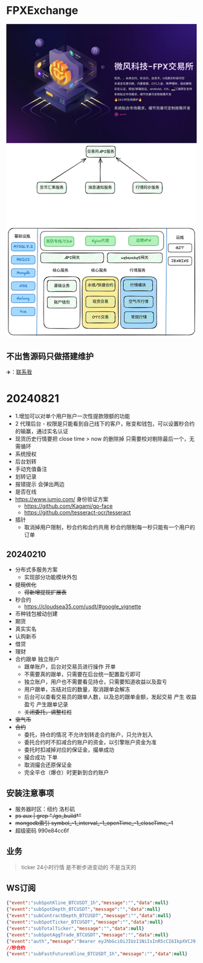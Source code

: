 # FPXExchange
![img.png](banner.jpg) 
![img.png](img.png)
## 不出售源码只做搭建维护
✈️：[联系我](https://t.me/weiff)
# 20240821
- 1.增加可以对单个用户账户一次性提款限额的功能
- 2 代理后台 - 权限是只能看到自己线下的客户，账变和钱包，可以设置秒合约的输赢，通过实名认证
- 现货历史行情要把 close time > now 的删除掉 只需要校对剔除最后一个，无需循环
- 系统授权
- 后台划转
- 手动充值备注
- 划转记录
- 报错提示 会弹出两边
- 是否在线
- https://www.jumio.com/ 身份验证方案
  - https://github.com/Kagami/go-face
  - https://github.com/tesseract-ocr/tesseract
- 插针
  - 取消掉用户限制，秒合约和合约共用 秒合约限制每一秒只能有一个用户的订单
## 20240210
- 分布式多服务方案
  - 实现部分功能模块外包
- ~~提现优化~~ 
  - ~~得新增提现扩展表~~
- 秒合约
  - https://cloudsea35.com/usdt/#google_vignette
- 币种钱包被动创建
- 期货
- 真实实名
- 认购新币
- 借贷
- 理财
- 合约跟单 独立账户
  - 跟单账户，后台对交易员进行操作 开单
  - 不需要真的跟单，只需要在后台统一配置盈亏即可
  - 独立账户，用户也不需要看见持仓，只需要知道收益以及盈亏
  - 用户跟单，冻结对应的数量，取消跟单会解冻
  - 后台可以查看交易员的跟单人数，以及总的跟单金额，发起交易 产生 收益盈亏 产生跟单记录
  - ~~关闭委托，调整杠杠~~
- ~~空气币~~
- ~~合约~~
  - 委托，持仓的情况 不允许划转走合约账户，只允许划入
  - 委托合约时不扣减合约账户的资金，以引擎账户资金为准
  - 委托时扣减掉对应的保证金，撮单成功
  - 撮合成功 下单
  - 取消撮合还原保证金
  - 完全平仓（爆仓）时更新到合约账户
## 安装注意事项
- 服务器时区：纽约 洛杉矶
- ~~ps aux | grep "./go_build*"~~
- ~~mongodb索引 symbol_-1_interval_-1_openTime_-1_closeTime_-1~~
- 超级密码 990e84cc6f

## 业务
> ticker 24小时行情 是不断步进变动的 不是当天的

## WS订阅
```json
{"event":"subSpotKline_BTCUSDT_1h","message":"","data":null}
{"event":"subSpotDepth_BTCUSDT","message":"","data":null}
{"event":"subContractDepth_BTCUSDT","message":"","data":null}
{"event":"subSpotTicker_BTCUSDT","message":"","data":null}
{"event":"subTotalTicker","message":"","data":null}
{"event":"subSpotAggTrade_BTCUSDT","message":"","data":null}
{"event":"auth","message":"Bearer eyJhbGciOiJIUzI1NiIsInR5cCI6IkpXVCJ9.eyJDdXN0b20iOnsiaWQiOjYxLCJ1c2VybmFtZSI6IjgxMjI1MDk2MTYifSwiaXNzIjoiand0Iiwic3ViIjoibWVtYmVyIiwiZXhwIjoxNzAxNDMzMDQ5fQ.aft1-8KOpJESPY0sGdDKoeNZ9MLJ-0j_TzsV3KwImbE","data":null}
//秒合约
{"event":"subFastFuturesKline_BTCUSDT_1h","message":"","data":null}
```
